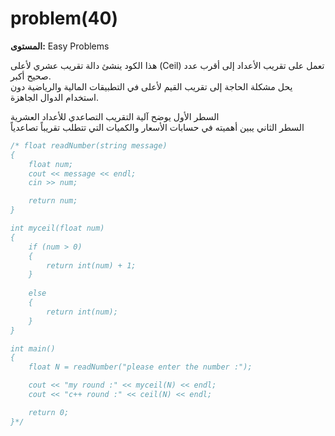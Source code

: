 # problem(40)

**المستوى:** Easy Problems

هذا الكود ينشئ دالة تقريب عشري لأعلى (Ceil) تعمل على تقريب الأعداد إلى أقرب عدد صحيح أكبر.  
يحل مشكلة الحاجة إلى تقريب القيم لأعلى في التطبيقات المالية والرياضية دون استخدام الدوال الجاهزة.  

السطر الأول يوضح آلية التقريب التصاعدي للأعداد العشرية  
السطر الثاني يبين أهميته في حسابات الأسعار والكميات التي تتطلب تقريباً تصاعدياً

```cpp
/* float readNumber(string message)
{
	float num;
	cout << message << endl;
	cin >> num;

	return num;
}

int myceil(float num)
{
	if (num > 0)
	{
		return int(num) + 1;
	}
	
	else
	{
		return int(num);
	}
}

int main()
{
	float N = readNumber("please enter the number :");

	cout << "my round :" << myceil(N) << endl;
	cout << "c++ round :" << ceil(N) << endl;

	return 0;
}*/
```
